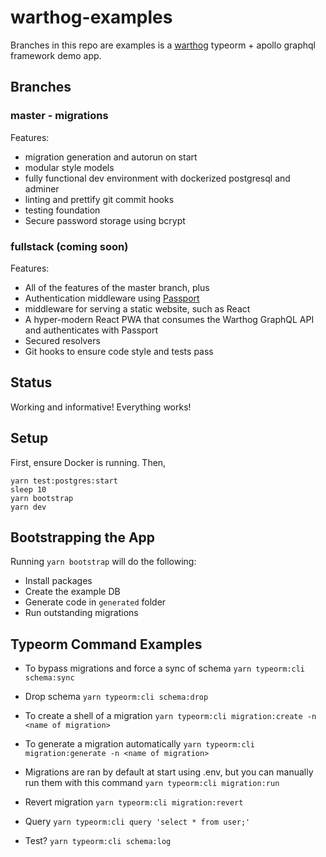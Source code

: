 # warthog-examples

Branches in this repo are examples is a [warthog](https://github.com/goldcaddy77/warthog) typeorm + apollo graphql framework demo app.

## Branches

### master - migrations

Features:
- migration generation and autorun on start
- modular style models
- fully functional dev environment with dockerized postgresql and adminer
- linting and prettify git commit hooks
- testing foundation 
- Secure password storage using bcrypt

### fullstack (coming soon)

Features:
- All of the features of the master branch, plus
- Authentication middleware using [Passport](https://github.com/jaredhanson/passport)
- middleware for serving a static website, such as React
- A hyper-modern React PWA that consumes the Warthog GraphQL API and authenticates with Passport
- Secured resolvers
- Git hooks to ensure code style and tests pass

## Status

Working and informative! Everything works!

## Setup

First, ensure Docker is running. Then,

```
yarn test:postgres:start
sleep 10
yarn bootstrap
yarn dev
```


## Bootstrapping the App

Running `yarn bootstrap` will do the following:

- Install packages
- Create the example DB
- Generate code in `generated` folder
- Run outstanding migrations


## Typeorm Command Examples

- To bypass migrations and force a sync of schema
`yarn typeorm:cli schema:sync`

- Drop schema
`yarn typeorm:cli schema:drop`

- To create a shell of a migration
`yarn typeorm:cli migration:create -n <name of migration>`

- To generate a migration automatically
`yarn typeorm:cli migration:generate -n <name of migration>`

- Migrations are ran by default at start using .env, but you can manually run them with this command
`yarn typeorm:cli migration:run`

- Revert migration
`yarn typeorm:cli migration:revert`

- Query
`yarn typeorm:cli query 'select * from user;'`

- Test?
`yarn typeorm:cli schema:log`

